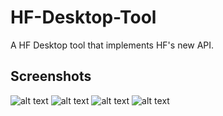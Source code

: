 # HF-Desktop-Tool
A HF Desktop tool that implements HF's new API.

## Screenshots
![alt text](https://i.gyazo.com/dc131433e3378512709ffc665b84dcac.png "Login")
![alt text](https://i.gyazo.com/4120b9546025e13a3fb0d43bc5d68fe9.png "Main")
![alt text](https://i.gyazo.com/7ad81ea5ab12036ae023de42867437ef.png "Settings")
![alt text](https://i.gyazo.com/3612110a304be5b62a802f4dd59f548d.png "Settings Saved")
